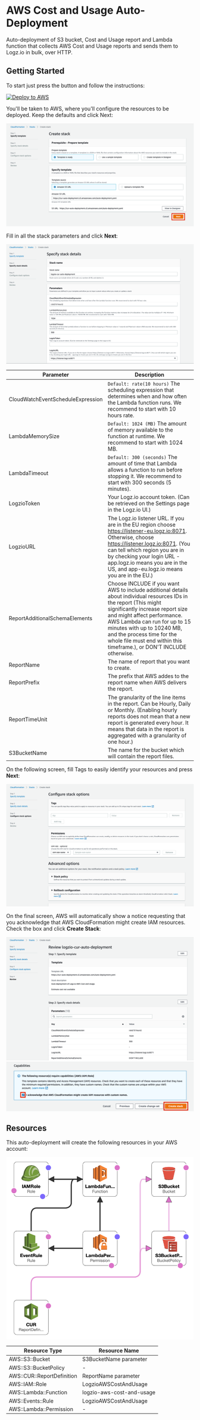 # AWS Cost and Usage Auto-Deployment
 
Auto-deployment of S3 bucket, Cost and Usage report and Lambda function that collects AWS Cost and Usage reports and sends them to Logz.io in bulk, over HTTP.

## Getting Started

To start just press the button and follow the instructions:

[![Deploy to AWS](https://dytvr9ot2sszz.cloudfront.net/logz-docs/lights/LightS-button.png)](https://console.aws.amazon.com/cloudformation/home?region=us-east-1#/stacks/create/template?templateURL=https://aws-cost-usage-auto-deployment.s3.amazonaws.com/auto-deployment.yaml&stackName=logzio-aws-cost-usage-auto-deployment)

You'll be taken to AWS, where you'll configure the resources to be deployed. Keep the defaults and click Next:

![Screen_1](img/Screen_1.png)

Fill in all the stack parameters and click **Next**:

![Screen_2](img/Screen_2.png)

| Parameter | Description |
| --- | --- |
| CloudWatchEventScheduleExpression | `Default: rate(10 hours)` The scheduling expression that determines when and how often the Lambda function runs. We recommend to start with 10 hours rate. |
| LambdaMemorySize | `Default: 1024 (MB)` The amount of memory available to the function at runtime. We recommend to start with 1024 MB. |
| LambdaTimeout | `Default: 300 (seconds)` The amount of time that Lambda allows a function to run before stopping it. We recommend to start with 300 seconds (5 minutes). |
| LogzioToken | Your Logz.io account token. (Can be retrieved on the Settings page in the Logz.io UI.) |
| LogzioURL | The Logz.io listener URL. If you are in the EU region choose https://listener-eu.logz.io:8071. Otherwise, choose https://listener.logz.io:8071. (You can tell which region you are in by checking your login URL - app.logz.io means you are in the US, and app-eu.logz.io means you are in the EU.) |
| ReportAdditionalSchemaElements | Choose INCLUDE if you want AWS to include additional details about individual resources IDs in the report (This might significantly increase report size and might affect performance. AWS Lambda can run for up to 15 minutes with up to 10240 MB, and the process time for the whole file must end within this timeframe.), or DON'T INCLUDE otherwise. |
| ReportName | The name of report that you want to create. |
| ReportPrefix | The prefix that AWS addes to the report name when AWS delivers the report. |
| ReportTimeUnit | The granularity of the line items in the report. Can be Hourly, Daily or Monthly. (Enabling hourly reports does not mean that a new report is generated every hour. It means that data in the report is aggregated with a granularity of one hour.) |
| S3BucketName | The name for the bucket which will contain the report files. |

On the following screen, fill Tags to easily identify your resources and press **Next**:

![Screen_3](img/Screen_3.png)

On the final screen, AWS will automatically show a notice requesting that you acknowledge that AWS CloudFormation might create IAM resources. Check the box and click **Create Stack**:

![Screen_4](img/Screen_4.png)
![Screen_4_Checkbox](img/Screen_4_Checkbox.png)

## Resources

This auto-deployment will create the following resources in your AWS account:

![Resources](img/Resources.png)

| Resource Type | Resource Name |
| --- | --- |
| AWS::S3::Bucket | S3BucketName parameter |
| AWS::S3::BucketPolicy | - |
| AWS::CUR::ReportDefinition | ReportName parameter |
| AWS::IAM::Role | LogzioAWSCostAndUsage |
| AWS::Lambda::Function | logzio-aws-cost-and-usage |
| AWS::Events::Rule | LogzioAWSCostAndUsage |
| AWS::Lambda::Permission | - |